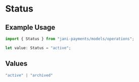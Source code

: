 # Status

## Example Usage

```typescript
import { Status } from "jani-payments/models/operations";

let value: Status = "active";
```

## Values

```typescript
"active" | "archived"
```